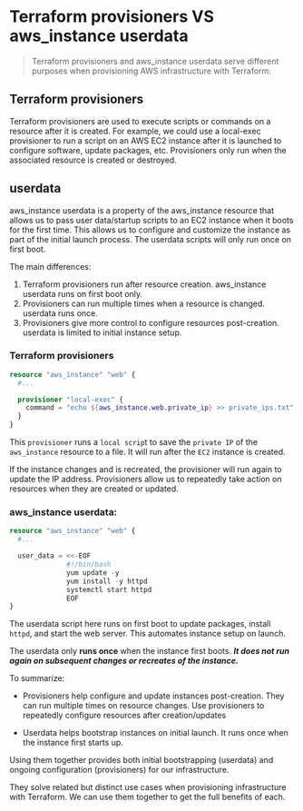 # Terraform provisioners VS aws_instance userdata 

> Terraform provisioners and aws_instance userdata serve different purposes when provisioning AWS infrastructure with Terraform:

## Terraform provisioners 
Terraform provisioners are used to execute scripts or commands on a resource after it is created. For example, we could use a local-exec provisioner to run a script on an AWS EC2 instance after it is launched to configure software, update packages, etc. Provisioners only run when the associated resource is created or destroyed.

## userdata
aws_instance userdata is a property of the aws_instance resource that allows us to pass user data/startup scripts to an EC2 instance when it boots for the first time. This allows us to configure and customize the instance as part of the initial launch process. The userdata scripts will only run once on first boot.

The main differences:

1. Terraform provisioners run after resource creation. aws_instance userdata runs on first boot only.
2. Provisioners can run multiple times when a resource is changed. userdata runs once.
3. Provisioners give more control to configure resources post-creation. userdata is limited to initial instance setup.

### Terraform provisioners

```terraform
resource "aws_instance" "web" {
  #...

  provisioner "local-exec" {
    command = "echo ${aws_instance.web.private_ip} >> private_ips.txt"
  }
} 
```

This `provisioner` runs a `local scrip`t to save the `private IP` of the `aws_instance` resource to a file. It will run after the `EC2` instance is created.

If the instance changes and is recreated, the provisioner will run again to update the IP address. Provisioners allow us to repeatedly take action on resources when they are created or updated.

### aws_instance userdata:

```terraform
resource "aws_instance" "web" {
  #...

  user_data = <<-EOF
              #!/bin/bash
              yum update -y
              yum install -y httpd
              systemctl start httpd
              EOF
}
```

The userdata script here runs on first boot to update packages, install `httpd`, and start the web server. This automates instance setup on launch.

The userdata only **runs once** when the instance first boots. **_It does not run again on subsequent changes or recreates of the instance._**

To summarize:
- Provisioners help configure and update instances post-creation. They can run multiple times on resource changes. Use provisioners to repeatedly configure resources after creation/updates

- Userdata helps bootstrap instances on initial launch. It runs once when the instance first starts up.

Using them together provides both initial bootstrapping (userdata) and ongoing configuration (provisioners) for our infrastructure.

They solve related but distinct use cases when provisioning infrastructure with Terraform. We can use them together to get the full benefits of each.

